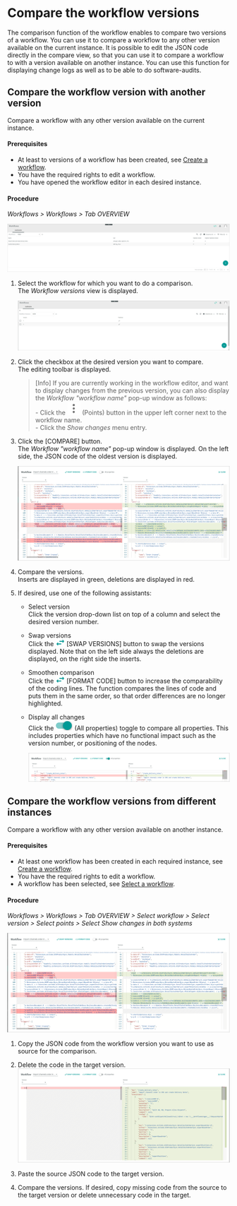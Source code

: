 # Compare the workflow versions

The comparison function of the workflow enables to compare two versions of a workflow. You can use it to compare a workflow to any other version available on the current instance. It is possible to edit the JSON code directly in the compare view, so that you can use it to compare a workflow to with a version available on another instance. You can use this function for displaying change logs as well as to be able to do software-audits.

## Compare the workflow version with another version

Compare a workflow with any other version available on the current instance.

#### Prerequisites

- At least to versions of a workflow has been created, see [Create a workflow](#create-a-workflow).
- You have the required rights to edit a workflow.
- You have opened the workflow editor in each desired instance.

#### Procedure

*Workflows > Workflows > Tab OVERVIEW*

![Workflows](../../Assets/Screenshots/ActindoWorkFlow/Workflows/Workflows.png "[Workflows]")

1. Select the workflow for which you want to do a comparison.   
    The *Workflow versions* view is displayed.
    
    ![Workflow versions](../../Assets/Screenshots/ActindoWorkFlow/Workflows/WorkflowVersions.png "[Workflow versions]")

2. Click the checkbox at the desired version you want to compare.   
    The editing toolbar is displayed.

    > [Info] If you are currently working in the workflow editor, and want to display changes from the previous version, you can also display the *Workflow "workflow name"* pop-up window as follows:  
        - Click the ![Points](../../Assets/Icons/Points02.png "[Points]") (Points) button in the upper left corner next to the workflow name.  
        - Click the *Show changes* menu entry.

3. Click the [COMPARE] button.  
    The *Workflow "workflow name"* pop-up window is displayed. On the left side, the JSON code of the oldest version is displayed. 

    ![Workflow](../../Assets/Screenshots/ActindoWorkFlow/Workflows/WorkflowComparison.png "[Workflow]")


4. Compare the versions.   
    Inserts are displayed in green, deletions are displayed in red.
    
5. If desired, use one of the following assistants:   

   - Select version   
        Click the version drop-down list on top of a column and select the desired version number.

    - Swap versions   
        Click the ![Swap](../../Assets/Icons/Swap.png "[Swap]") [SWAP VERSIONS] button to swap the versions displayed. Note that on the left side always the deletions are displayed, on the right side the inserts.
       
    - Smoothen comparison   
        Click the ![Code](../../Assets/Icons/Swap.png "[Code]") [FORMAT CODE] button to increase the comparability of the coding lines. The function compares the lines of code and puts them in the same order, so that order differences are no longer highlighted.

    - Display all changes   
       Click the ![All properties](../../Assets/Icons/Toggle.png "[All properties]") (All properties) toggle to compare all properties. This includes properties which have no functional impact such as the version number, or positioning of the nodes.

        ![All properties](../../Assets/Screenshots/ActindoWorkFlow/Workflows/WorkflowComparisonAllProperties.png "[All properties]")



## Compare the workflow versions from different instances 

Compare a workflow with any other version available on another instance.

#### Prerequisites

- At least one workflow has been created in each required instance, see [Create a workflow](#create-a-workflow).
- You have the required rights to edit a workflow.
- A workflow has been selected, see [Select a workflow](#create-a-workflow).

#### Procedure

*Workflows > Workflows > Tab OVERVIEW > Select workflow > Select version > Select points > Select Show changes in both systems*

![Workflow](../../Assets/Screenshots/ActindoWorkFlow/Workflows/WorkflowComparison.png "[Workflow]")

1. Copy the JSON code from the workflow version you want to use as source for the comparison.

2. Delete the code in the target version.
    ![Workflow](../../Assets/Screenshots/ActindoWorkFlow/Workflows/WorkflowComparisonAnotherInstance.png "[Workflow]")

3. Paste the source JSON code to the target version. 

4. Compare the versions. If desired, copy missing code from the source to the target version or delete unnecessary code in the target.


